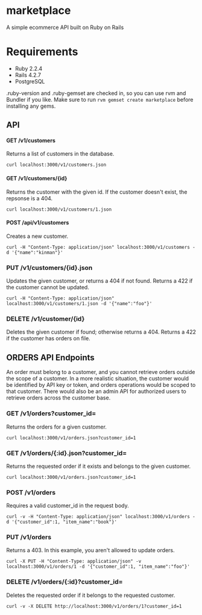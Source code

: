 # marketplace
A simple ecommerce API built on Ruby on Rails

# Requirements
* Ruby 2.2.4
* Rails 4.2.7
* PostgreSQL

.ruby-version and .ruby-gemset are checked in, so you can use rvm and Bundler if you like. Make sure to run `rvm gemset create marketplace` before installing any gems.

## API 

#### GET /v1/customers
Returns a list of customers in the database.

`curl localhost:3000/v1/customers.json`

#### GET /v1/customers/{id}
Returns the customer with the given id. If the customer doesn't exist, the repsonse is a 404.

`curl localhost:3000/v1/customers/1.json`

#### POST /api/v1/customers
Creates a new customer. 

`curl -H "Content-Type: application/json" localhost:3000/v1/customers -d '{"name":"kinman"}'`

### PUT /v1/customers/{id}.json
Updates the given customer, or returns a 404 if not found. Returns a 422 if the customer cannot be updated.

`curl -H "Content-Type: application/json" localhost:3000/v1/customers/1.json -d '{"name":"foo"}'`

### DELETE /v1/customer/{id}
Deletes the given customer if found; otherwise returns a 404. Returns a 422 if the customer has orders on file.


## ORDERS API Endpoints
An order must belong to a customer, and you cannot retrieve orders outside the scope of a customer. In a more realistic situation, the customer would be identified by API key or token, and orders operations would be scoped to that customer. There would also be an admin API for authorized users to retrieve orders across the customer base.


### GET /v1/orders?customer_id=
Returns the orders for a given customer. 

`curl localhost:3000/v1/orders.json?customer_id=1`

### GET /v1/orders/{:id}.json?customer_id=
Returns the requested order if it exists and belongs to the given customer. 

`curl localhost:3000/v1/orders.json?customer_id=1`

### POST /v1/orders
Requires a valid customer_id in the request body.

`curl -v -H "Content-Type: application/json" localhost:3000/v1/orders -d '{"customer_id":1, "item_name":"book"}'`

### PUT /v1/orders
Returns a 403. In this example, you aren't allowed to update orders.

`curl -X PUT -H "Content-Type: application/json" -v localhost:3000/v1/orders/1 -d '{"customer_id":1, "item_name":"foo"}'`

### DELETE /v1/orders/{:id}?customer_id=
Deletes the requested order if it belongs to the requested customer.
 
`curl -v -X DELETE http://localhost:3000/v1/orders/1?customer_id=1
`